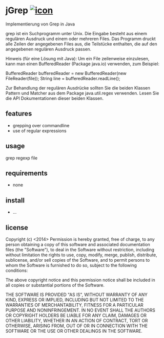 jGrep [![icon](http://upload.wikimedia.org/wikipedia/commons/thumb/1/13/Glider_shadow.svg/45px-Glider_shadow.svg.png)](http://upload.wikimedia.org/wikipedia/commons/thumb/1/13/Glider_shadow.svg/45px-Glider_shadow.svg.png) 
========

Implementierung von Grep in Java

grep ist ein Suchprogramm unter Unix. Die Eingabe besteht aus einem regulären 
Ausdruck und einem oder mehreren Files. Das Programm druckt alle Zeilen der 
angegebenen Files aus, die Teilstücke enthalten, die auf den angegebenen 
regulären Ausdruck passen. 

Hinweis (für eine Lösung mit Java):
Um ein File zeilenweise einzulesen, kann man einen BufferedReader 
(Package java.io) verwenden, zum Beispiel:

BufferedReader bufferedReader = 
    new BufferedReader(new FileReader(file));
String line = bufferedReader.readLine();

Zur Behandlung der regulären Ausdrücke sollten Sie die beiden Klassen Pattern 
und Matcher aus dem Package java.util.regex verwenden. Lesen Sie die API 
Dokumentationen dieser beiden Klassen. 

features
--------
  
* grepping over commandline
* use of regular expressions

usage
-----

grep regexp file 


requirements
------------

* none

install
-------

* ...

license
-------

Copyright (c) <2014> <cynay>
Permission is hereby granted, free of charge, to any person obtaining a copy of this software and associated documentation files (the "Software"), to deal in the Software without restriction, including without limitation the rights to use, copy, modify, merge, publish, distribute, sublicense, and/or sell copies of the Software, and to permit persons to whom the Software is furnished to do so, subject to the following conditions:

The above copyright notice and this permission notice shall be included in all copies or substantial portions of the Software.

THE SOFTWARE IS PROVIDED "AS IS", WITHOUT WARRANTY OF ANY KIND, EXPRESS OR IMPLIED, INCLUDING BUT NOT LIMITED TO THE WARRANTIES OF MERCHANTABILITY, FITNESS FOR A PARTICULAR PURPOSE AND NONINFRINGEMENT. IN NO EVENT SHALL THE AUTHORS OR COPYRIGHT HOLDERS BE LIABLE FOR ANY CLAIM, DAMAGES OR OTHER LIABILITY, WHETHER IN AN ACTION OF CONTRACT, TORT OR OTHERWISE, ARISING FROM, OUT OF OR IN CONNECTION WITH THE SOFTWARE OR THE USE OR OTHER DEALINGS IN THE SOFTWARE.